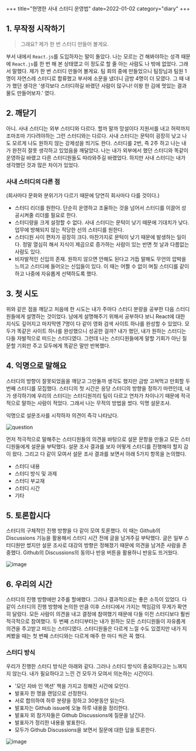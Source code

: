 +++
title="현명한 사내 스터디 운영법"
date=2022-01-02
category="diary"
+++

## 1. 무작정 시작하기

> 그래요? 제가 한 번 스터디 만들어 볼게요.

부서 내에서 `React.js`를 도입하자는 말이 돌았다. 나는 모르는 건 해봐야하는 성격 때문에 `React.js`를 한 번 해 본 상태였고 이 정도로 할 줄 아는 사람도 나 밖에 없었다. 그래서 말했다. 제가 한 번 스터디 만들어 볼게요.
팀 회의 중에 만들었으니 팀장님과 팀원 1명이 자연스레 스터디로 합류했고 부서에 소문을 냈더니 금방 4명이 더 모였다. 그 때 내가 했던 생각은 '생각보다 스터디하길 바랬던 사람이 많구나! 이왕 한 김에 멋있는 결과물도 만들어보자.' 였다.

## 2. 깨닫기

아니. 사내 스터디는 외부 스터디와 다르다. 할까 말까 망설이다 지원서를 내고 허락까지 조마조마 기다려야하는 그런 스터디와는 다르다. 사내 스터디는 문턱이 굉장히 낮고 나도 모르게 나도 원하지 않는 강제성을 띄기도 한다. 스터디를 2번, 즉 2주 하고 나는 내가 완전히 잘못 생각하고 있었음을 깨달았다. 나는 내가 외부에서 했던 스터디와 똑같이 운영하길 바랬고 다른 스터디원들도 따라와주길 바랬었다. 하지만 사내 스터디는 내가 생각했던 것과 많은 차이가 있었다.

### 사내 스터디의 다른 점
(회사마다 문화와 분위기가 다르기 때문에 당연히 회사마다 다를 것이다.)
- 스터디 리더를 원한다. 단순히 운영하고 조율하는 것을 넘어서 스터디를 이끌어 성공시켜줄 리더를 필요로 한다.
- 스터디량을 크게 설정할 수 없다. 사내 스터디는 문턱이 낮기 때문에 기대치가 낮다. 업무에 방해되지 않는 적당한 선의 스터디를 원한다.
- 스터디원 사이 편차가 굉장히 크다. 마찬가지로 문턱이 낮기 때문에 발생하는 일이다. 정말 열심히 해서 지식이 제곱으로 증가하는 사람이 있는 반면 첫 날과 다름없는 사람도 있다.
- 비자발적인 신입의 존재. 원하지 않으면 안해도 된다고 거듭 말해도 무언의 압박을 느끼고 스터디에 들어오는 신입들이 있다. 이 때는 어쩔 수 없이 며칠 스터디를 같이 하고 나중에 자유롭게 선택하도록 했다.

## 3. 첫 시도

위와 같은 점을 깨닫고 처음에 한 시도는 내가 주마다 스터디 분량을 공부한 다음 스터디원들에게 설명하는 것이었다. 남에게 설명해주기 위해서 공부하다 보니 React에 대한 지식도 깊어지고 마지막엔 7명이 다 같이 영화 검색 사이트 하나를 완성할 수 있었다. 모두가 똑같은 사이트 하나를 완성했으니 성공한 걸까? 내가 했던, 내가 원하는 스터디는 다들 자발적으로 떠드는 스터디였다. 그런데 나는 스터디원들에게 말할 기회가 아닌 질문할 기회만 주고 모두에게 똑같은 말만 반복했다.

## 4. 익명으로 말해요

스터디의 방향이 잘못되었음을 깨닫고 그만둘까 생각도 했지만 금방 고쳐먹고 만회할 두 번째 스터디를 모집했다. 스터디의 첫 시간은 응당 스터디의 방향을 정하기 마련인데, 내가 생각하기에 우리의 스터디는 스터디원끼리 팀이 다르고 연차가 차이나기 때문에 적극적으로 말하는 사람이 적었다. 그래서 나는 무적의 방법을 썼다. 익명 설문조사.

익명으로 설문조사를 시작하자 의견이 즉각 나타났다.

![question](https://user-images.githubusercontent.com/41099541/112270954-aaf7b480-8cbd-11eb-87e8-4279b3425957.png)

먼저 적극적으로 말해주는 스터디원들의 의견을 바탕으로 설문 문항을 만들고 모든 스터디원들에게 설문을 부탁했다. 설문 조사 결과를 보자 어떻게 스터디를 진행해야 할지 감이 왔다. 그리고 다 같이 모여서 설문 조사 결과를 보면서 아래 5가지 항목을 논의했다.

- 스터디 내용
- 스터디 방식 및 과제
- 스터디 부교재
- 스터디 시간
- 기타

## 5. 토론합시다

스터디의 구체적인 진행 방향을 다 같이 모여 토론했다. 이 때는 Github의 Discussions 기능을 활용해서 스터디 시간 전에 글을 남겨주길 부탁했다. 글은 일부 스터디원만 썼지만 설문 조사로 대강의 방향은 정해졌기 때문에 의견을 남겨준 사람을 존중했다. Github의 Discussions의 동의나 반응 버튼을 활용하니 반응도 뜨거웠다.

![image](https://github.com/clemado1/blog/assets/41099541/fc51ab87-7bce-47f2-925d-d5189eb8065a)

## 6. 우리의 시간

스터디의 진행 방향에만 2주를 할애했다. 그러나 결과적으로는 좋은 소득이 있었다. 다 같이 스터디의 진행 방향에 논의한 만큼 이후 스터디에서 가지는 책임감의 무게가 확연히 달랐다. 모든 사람이 의견을 내고 결정에 참여했기 때문에 다들 이전 스터디보다 훨씬 적극적으로 참여했다.
두 번째 스터디부터는 내가 원하는 모든 스터디원들이 자유롭게 의견을 주고받고 떠드는 스터디였다. 스터디원들은 다르게 느낄 수도 있겠지만 내가 지켜봤을 때는 첫 번째 스터디와는 다르게 매주 한 마디 씩은 꼭 했다.

### 스터디 방식
우리가 진행한 스터디 방식은 아래와 같다. 그러나 스터디 방식이 중요하다고는 느껴지지 않는다. 내가 필요하다고 느낀 건 모두가 모여서 의논하는 시간이다.

- '모던 자바 인 액션' 책을 가지고 정해진 시간에 모인다.
- 발표자 한 명을 랜덤으로 선정한다.
- 서로 합의하여 하루 분량을 정하고 30분동안 읽는다.
- 발표자는 Github issue에 오늘 하루 내용을 정리한다.
- 발표자 외 참가자들은 Github Discussions에 질문을 남긴다.
- 발표자가 정리한 내용을 발표한다.
- 모두가 Github Discussions을 보면서 질문에 대한 답을 토론한다.

![image](https://github.com/clemado1/blog/assets/41099541/b2353f39-08f9-44b2-a9f3-622a627b24bc)
